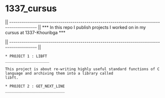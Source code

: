 # 1337_cursus

|| -------------------------------------------------------------------------------------------- || 
       *** In this repo I publish projects I worked on in my cursus at 1337-Khouribga *** 

|| -------------------------------------------------------------------------------------------- ||

	* PROJECT 1 : LIBFT
	____________________

	This project is about re-writing highly useful standard functions of C language and archiving them into a library called 
	libft.

	* PROJECT 2 : GET_NEXT_LINE
	___________________________


